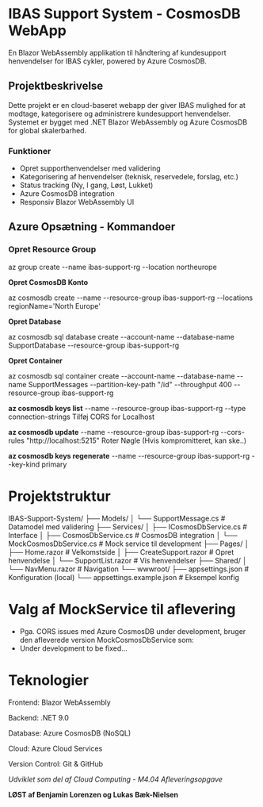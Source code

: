 # IBAS Support System - CosmosDB WebApp

En Blazor WebAssembly applikation til håndtering af kundesupport henvendelser for IBAS cykler, powered by Azure CosmosDB.

## Projektbeskrivelse

Dette projekt er en cloud-baseret webapp der giver IBAS mulighed for at modtage, kategorisere og administrere kundesupport henvendelser. Systemet er bygget med .NET Blazor WebAssembly og Azure CosmosDB for global skalerbarhed.

### Funktioner
- Opret supporthenvendelser med validering
- Kategorisering af henvendelser (teknisk, reservedele, forslag, etc.)
- Status tracking (Ny, I gang, Løst, Lukket)
- Azure CosmosDB integration
- Responsiv Blazor WebAssembly UI

## Azure Opsætning - Kommandoer

### Opret Resource Group

az group create --name ibas-support-rg --location northeurope

**Opret CosmosDB Konto**

az cosmosdb create --name <fint navn> --resource-group ibas-support-rg --locations regionName='North Europe'

**Opret Database**

az cosmosdb sql database create --account-name <fint navn> --database-name SupportDatabase --resource-group ibas-support-rg

**Opret Container**

az cosmosdb sql container create --account-name <fint navn> --database-name <databsename> --name SupportMessages --partition-key-path "/id" --throughput 400 --resource-group ibas-support-rg

**az cosmosdb keys list** --name <fint navn> --resource-group ibas-support-rg --type connection-strings
Tilføj CORS for Localhost

**az cosmosdb update** --name <fint navn> --resource-group ibas-support-rg --cors-rules "http://localhost:5215"
Roter Nøgle (Hvis kompromitteret, kan ske..)

**az cosmosdb keys regenerate** --name <fint navn> --resource-group ibas-support-rg --key-kind primary

# Projektstruktur


IBAS-Support-System/
├── Models/
│   └── SupportMessage.cs          # Datamodel med validering
├── Services/
│   ├── ICosmosDbService.cs        # Interface
│   ├── CosmosDbService.cs         # CosmosDB integration
│   └── MockCosmosDbService.cs     # Mock service til development
├── Pages/
│   ├── Home.razor                 # Velkomstside
│   ├── CreateSupport.razor        # Opret henvendelse
│   └── SupportList.razor          # Vis henvendelser
├── Shared/
│   └── NavMenu.razor              # Navigation
└── wwwroot/
    ├── appsettings.json           # Konfiguration (local)
    └── appsettings.example.json   # Eksempel konfig

# Valg af MockService til aflevering
- Pga. CORS issues med Azure CosmosDB under development, bruger den afleverede version MockCosmosDbService som:
- Under development to be fixed...

# Teknologier
Frontend: Blazor WebAssembly

Backend: .NET 9.0

Database: Azure CosmosDB (NoSQL)

Cloud: Azure Cloud Services

Version Control: Git & GitHub


*Udviklet som del af Cloud Computing - M4.04 Afleveringsopgave*

**LØST af Benjamin Lorenzen og Lukas Bæk-Nielsen** 
